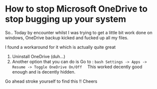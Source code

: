 # How to stop Microsoft OneDrive to stop bugging up your system

So.. Today by encounter whilst I was trying to get a little bit work done on windows, OneDrive backup kicked and fucked up all my files.

I found a workaround for it which is actually quite great

1. Uninstall OneDrive (duh...)
2. Another option that you can do is
   Go to :
   `bash
    Settings -> Apps -> Resume -> Toggle OneDrive On/Off 
    `
   This worked decently good enough and is decently hidden.

Go ahead stroke yourself to find this !! Cheers
